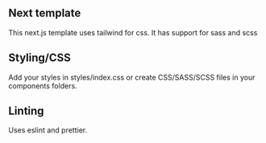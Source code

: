 ## Next template
This next.js template uses tailwind for css. It has support for sass and scss

## Styling/CSS
Add your styles in styles/index.css or create CSS/SASS/SCSS files in your components folders.

## Linting
Uses eslint and prettier.